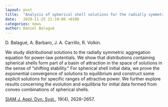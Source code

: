```yaml
---
layout: post
title:  "Analysis of spherical shell solutions for the radially symmetric aggregation equation"
date:   2020-11-25 21:10:00 +0100
categories: news
author: Daniel Balagué
---
```

D. Balagué, A. Barbaro, J. A. Carrillo, R. Volkin.

We study distributional solutions to the radially symmetric aggregation equation for power-law potentials. We show that distributions containing spherical shells form part of a basin of attraction in the space of solutions in the sense of “shifting stability." For spherical shell initial data, we prove the exponential convergence of solutions to equilibrium and construct some explicit solutions for specific ranges of attractive power. We further explore results concerning the evolution and equilibria for initial data formed from convex combinations of spherical shells.


[SIAM J. Appl. Dyn. Syst.](https://epubs.siam.org/doi/10.1137/20M1314549), 19(4), 2628–2657.